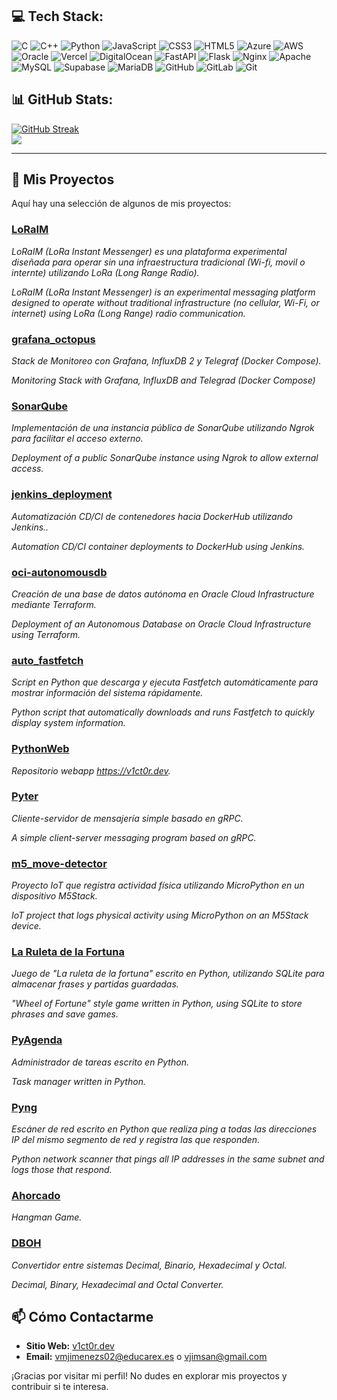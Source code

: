 ## 💻 Tech Stack:
![C](https://img.shields.io/badge/c-%2300599C.svg?style=for-the-badge&logo=c&logoColor=white) ![C++](https://img.shields.io/badge/c++-%2300599C.svg?style=for-the-badge&logo=c%2B%2B&logoColor=white) ![Python](https://img.shields.io/badge/python-3670A0?style=for-the-badge&logo=python&logoColor=ffdd54) ![JavaScript](https://img.shields.io/badge/javascript-%23323330.svg?style=for-the-badge&logo=javascript&logoColor=%23F7DF1E) ![CSS3](https://img.shields.io/badge/css3-%231572B6.svg?style=for-the-badge&logo=css3&logoColor=white) ![HTML5](https://img.shields.io/badge/html5-%23E34F26.svg?style=for-the-badge&logo=html5&logoColor=white) ![Azure](https://img.shields.io/badge/azure-%230072C6.svg?style=for-the-badge&logo=microsoftazure&logoColor=white) ![AWS](https://img.shields.io/badge/AWS-%23FF9900.svg?style=for-the-badge&logo=amazon-aws&logoColor=white) ![Oracle](https://img.shields.io/badge/Oracle-F80000?style=for-the-badge&logo=oracle&logoColor=white) ![Vercel](https://img.shields.io/badge/vercel-%23000000.svg?style=for-the-badge&logo=vercel&logoColor=white) ![DigitalOcean](https://img.shields.io/badge/DigitalOcean-%230167ff.svg?style=for-the-badge&logo=digitalOcean&logoColor=white) ![FastAPI](https://img.shields.io/badge/FastAPI-005571?style=for-the-badge&logo=fastapi) ![Flask](https://img.shields.io/badge/flask-%23000.svg?style=for-the-badge&logo=flask&logoColor=white) ![Nginx](https://img.shields.io/badge/nginx-%23009639.svg?style=for-the-badge&logo=nginx&logoColor=white) ![Apache](https://img.shields.io/badge/apache-%23D42029.svg?style=for-the-badge&logo=apache&logoColor=white) ![MySQL](https://img.shields.io/badge/mysql-4479A1.svg?style=for-the-badge&logo=mysql&logoColor=white) ![Supabase](https://img.shields.io/badge/Supabase-3ECF8E?style=for-the-badge&logo=supabase&logoColor=white) ![MariaDB](https://img.shields.io/badge/MariaDB-003545?style=for-the-badge&logo=mariadb&logoColor=white) ![GitHub](https://img.shields.io/badge/github-%23121011.svg?style=for-the-badge&logo=github&logoColor=white) ![GitLab](https://img.shields.io/badge/gitlab-%23181717.svg?style=for-the-badge&logo=gitlab&logoColor=white) ![Git](https://img.shields.io/badge/git-%23F05033.svg?style=for-the-badge&logo=git&logoColor=white)
## 📊 GitHub Stats:

[![GitHub Streak](https://github-readme-streak-stats.herokuapp.com?user=v1ct0rjs&theme=blueberry)](https://git.io/streak-stats)<br/>
![](https://github-readme-stats.vercel.app/api/top-langs/?username=v1ct0rjs&theme=dark&hide_border=false&include_all_commits=false&count_private=false&layout=compact)

---

## 🚀 Mis Proyectos

Aquí hay una selección de algunos de mis proyectos:

### [LoRaIM](https://github.com/v1ct0rjs/LoRaIM)
*LoRaIM (LoRa Instant Messenger) es una plataforma experimental diseñada para operar sin una infraestructura tradicional (Wi-fi, movil o internte) utilizando LoRa (Long Range Radio).*

*LoRaIM (LoRa Instant Messenger) is an experimental messaging platform designed to operate without traditional infrastructure (no cellular, Wi-Fi, or internet) using LoRa (Long Range) radio communication.*

### [grafana_octopus](https://github.com/v1ct0rjs/grafana_octopus)
*Stack de Monitoreo con Grafana, InfluxDB 2 y Telegraf (Docker Compose).*

*Monitoring Stack with Grafana, InfluxDB and Telegrad (Docker Compose)*

### [SonarQube](https://github.com/v1ct0rjs/jenkins_deployment/tree/main/SonarQube)
*Implementación de una instancia pública de SonarQube utilizando Ngrok para facilitar el acceso externo.*

*Deployment of a public SonarQube instance using Ngrok to allow external access.*

### [jenkins_deployment](https://github.com/v1ct0rjs/jenkins_deployment)
*Automatización CD/CI de contenedores hacia DockerHub utilizando Jenkins..*

*Automation CD/CI container deployments to DockerHub using Jenkins.*

### [oci-autonomousdb](https://github.com/v1ct0rjs/oci-autonomousdb)
*Creación de una base de datos autónoma en Oracle Cloud Infrastructure mediante Terraform.*

*Deployment of an Autonomous Database on Oracle Cloud Infrastructure using Terraform.*

### [auto_fastfetch](https://github.com/v1ct0rjs/auto_fastfetch)
*Script en Python que descarga y ejecuta Fastfetch automáticamente para mostrar información del sistema rápidamente.*

*Python script that automatically downloads and runs Fastfetch to quickly display system information.*

### [PythonWeb](https://github.com/v1ct0rjs/PythonWeb)
*Repositorio webapp https://v1ct0r.dev.*

### [Pyter](https://github.com/v1ct0rjs/pyter)
*Cliente-servidor de mensajería simple basado en gRPC.*

*A simple client-server messaging program based on gRPC.*

### [m5_move-detector](https://github.com/v1ct0rjs/m5_move-detector)
*Proyecto IoT que registra actividad física utilizando MicroPython en un dispositivo M5Stack.*

*IoT project that logs physical activity using MicroPython on an M5Stack device.*

### [La Ruleta de la Fortuna](https://github.com/v1ct0rjs/RuletaDeLaFortuna)
*Juego de "La ruleta de la fortuna" escrito en Python, utilizando SQLite para almacenar frases y partidas guardadas.*

*"Wheel of Fortune" style game written in Python, using SQLite to store phrases and save games.*

### [PyAgenda](https://github.com/v1ct0rjs/PyAgenda)
*Administrador de tareas escrito en Python.*

*Task manager written in Python.*

### [Pyng](https://github.com/v1ct0rjs/Pyng)
*Escáner de red escrito en Python que realiza ping a todas las direcciones IP del mismo segmento de red y registra las que responden.*

*Python network scanner that pings all IP addresses in the same subnet and logs those that respond.*

### [Ahorcado](https://github.com/v1ct0rjs/ahorcado)
*Hangman Game.*

### [DBOH](https://github.com/v1ct0rjs/DBOH)
*Convertidor entre sistemas Decimal, Binario, Hexadecimal y Octal.*

*Decimal, Binary, Hexadecimal and Octal Converter.*

## 📫 Cómo Contactarme

- **Sitio Web:** [v1ct0r.dev](https://v1ct0r.dev/)
- **Email:** vmjimenezs02@educarex.es o vjimsan@gmail.com

¡Gracias por visitar mi perfil! No dudes en explorar mis proyectos y contribuir si te interesa.
